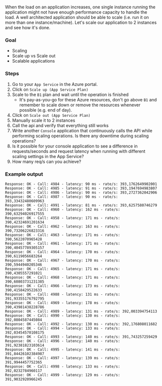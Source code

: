 When the load on an application increases, one single instance running the application might not have enough performance capacity to handle the load. A well architected application should be able to scale (i.e. run it on more than one instance/machine). Let's scale our application to 2 instances and see how it's done.

### Goal
- Scaling
- Scale up vs Scale out
- Scalable applications

### Steps
1. Go to your `App Service` in the Azure portal.
2. Click on `Scale up (App Service Plan)`
3. Scale to the `B1` plan and wait until the operation is finished
    - It's pay-as-you-go for these Azure resources, don't go above `B1` and remember to scale down or remove the resources whenever possible (e.g. end of day).
4. Click on `Scale out (App Service Plan)`
5. Manually scale it to 2 instances
6. Call the api and verify that everything still works
7. Write another `Console` application that continuously calls the API while performing scaling operations. Is there any downtime during scaling operations?
8. Is it possible for your console application to see a difference in requests/seconds and request latency when running with different scaling settings in the App Service?
9. How many req/s can you achieve?

### Example output
```console
Response: OK - Call: 4984 - latency: 90 ms - rate/s: 393,1762649902001
Response: OK - Call: 4985 - latency: 91 ms - rate/s: 393,1947694983807
Response: OK - Call: 4986 - latency: 90 ms - rate/s: 393,2727362042906
Response: OK - Call: 4987 - latency: 90 ms - rate/s: 393,33432480609963
Response: OK - Call: 4991 - latency: 81 ms - rate/s: 393,6257580746279
Response: OK - Call: 4960 - latency: 162 ms - rate/s: 390,63294026917555
Response: OK - Call: 4958 - latency: 171 ms - rate/s: 390,42324691201634
Response: OK - Call: 4962 - latency: 163 ms - rate/s: 390,73206226823316
Response: OK - Call: 4963 - latency: 171 ms - rate/s: 390,5622070965428
Response: OK - Call: 4961 - latency: 171 ms - rate/s: 390,40457789305157
Response: OK - Call: 4964 - latency: 170 ms - rate/s: 390,6119056683264
Response: OK - Call: 4967 - latency: 170 ms - rate/s: 390,5944940205346
Response: OK - Call: 4965 - latency: 171 ms - rate/s: 390,4305557291021
Response: OK - Call: 4968 - latency: 171 ms - rate/s: 390,60803731231385
Response: OK - Call: 4966 - latency: 173 ms - rate/s: 390,4158429522633
Response: OK - Call: 4988 - latency: 131 ms - rate/s: 391,93355176792795
Response: OK - Call: 4969 - latency: 178 ms - rate/s: 390,43981438228786
Response: OK - Call: 4989 - latency: 131 ms - rate/s: 392,003394754113
Response: OK - Call: 4990 - latency: 130 ms - rate/s: 392,0804587445084
Response: OK - Call: 4992 - latency: 130 ms - rate/s: 392,176808011682
Response: OK - Call: 4994 - latency: 133 ms - rate/s: 392,03454570108175
Response: OK - Call: 4993 - latency: 140 ms - rate/s: 391,743257259429
Response: OK - Call: 4996 - latency: 140 ms - rate/s: 391,92381823103614
Response: OK - Call: 4995 - latency: 141 ms - rate/s: 391,84426102384987
Response: OK - Call: 4997 - latency: 139 ms - rate/s: 391,9944457752365
Response: OK - Call: 4998 - latency: 133 ms - rate/s: 392,0232784960117
Response: OK - Call: 4999 - latency: 129 ms - rate/s: 391,9032920966245
```